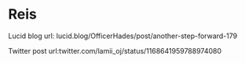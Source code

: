 # Reis
Lucid blog url: lucid.blog/OfficerHades/post/another-step-forward-179



Twitter post url:twitter.com/lamii_oj/status/1168641959788974080
